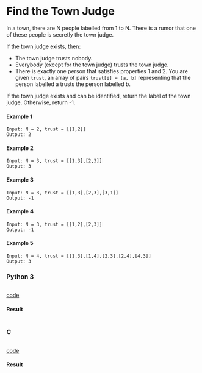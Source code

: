 # Find the Town Judge
In a town, there are N people labelled from 1 to N.  There is a rumor that one of these people is secretly the town judge.

If the town judge exists, then:

* The town judge trusts nobody.
* Everybody (except for the town judge) trusts the town judge.
* There is exactly one person that satisfies properties 1 and 2.
You are given `trust`, an array of pairs `trust[i] = [a, b]` representing that the person labelled a trusts the person labelled b.

If the town judge exists and can be identified, return the label of the town judge.  Otherwise, return -1.

#### Example 1
```
Input: N = 2, trust = [[1,2]]
Output: 2
```

#### Example 2
```
Input: N = 3, trust = [[1,3],[2,3]]
Output: 3
```

#### Example 3
```
Input: N = 3, trust = [[1,3],[2,3],[3,1]]
Output: -1
```

#### Example 4
```
Input: N = 3, trust = [[1,2],[2,3]]
Output: -1
```

#### Example 5
```
Input: N = 4, trust = [[1,3],[1,4],[2,3],[2,4],[4,3]]
Output: 3
```

### Python 3
```python

```
[code](Python%203/997.py)

#### Result
```

```

### C
```C

```
[code](C/997.c)

#### Result
```

```
